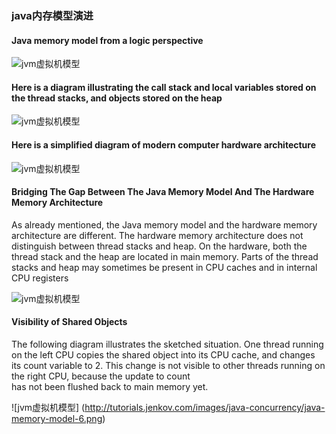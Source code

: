 ### java内存模型演进

#### Java memory model from a logic perspective

![jvm虚拟机模型](http://tutorials.jenkov.com/images/java-concurrency/java-memory-model-1.png)

#### Here is a diagram illustrating the call stack and local variables stored on the thread stacks, and objects stored on the heap

![jvm虚拟机模型](http://tutorials.jenkov.com/images/java-concurrency/java-memory-model-1.png)


#### Here is a simplified diagram of modern **computer hardware architecture**

![jvm虚拟机模型](http://tutorials.jenkov.com/images/java-concurrency/java-memory-model-4.png)

#### Bridging The Gap Between The Java Memory Model And The Hardware Memory Architecture  

As already mentioned, the Java memory model and the hardware memory architecture are different. The hardware memory architecture does 
not distinguish between thread stacks and heap. On the hardware, both the thread stack and the heap are located in main memory. Parts 
of the thread stacks and heap may sometimes be present in CPU caches and in internal CPU registers

![jvm虚拟机模型](http://tutorials.jenkov.com/images/java-concurrency/java-memory-model-5.png)

#### Visibility of Shared Objects
The following diagram illustrates the sketched situation. One thread running on the left CPU copies the shared object into its CPU cache,
and changes its count variable to 2. This change is not visible to other threads running on the right CPU, because the update to count    
has not been flushed back to main memory yet.  

![jvm虚拟机模型] (http://tutorials.jenkov.com/images/java-concurrency/java-memory-model-6.png)



